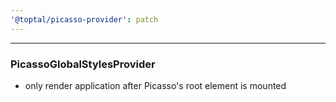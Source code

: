 ```yaml
---
'@toptal/picasso-provider': patch
---
```


---

### PicassoGlobalStylesProvider

- only render application after Picasso's root element is mounted
